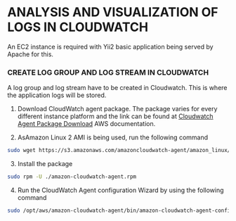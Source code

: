 # ANALYSIS AND VISUALIZATION OF LOGS IN CLOUDWATCH

An EC2 instance is required with Yii2 basic application being served by Apache for this.

### CREATE LOG GROUP AND LOG STREAM IN CLOUDWATCH
A log group and log stream have to be created in Cloudwatch. This is where the application logs will be stored.

1. Download CloudWatch agent package. The package varies for every different instance platform and the link can be found at [Cloudwatch Agent Package Download](https://docs.aws.amazon.com/AmazonCloudWatch/latest/monitoring/download-cloudwatch-agent-commandline.html) AWS documentation.

2. AsAmazon Linux 2 AMI is being used, run the following command
```bash
sudo wget https://s3.amazonaws.com/amazoncloudwatch-agent/amazon_linux/amd64/latest/amazon-cloudwatch-agent.rpm
```

3. Install the package
```bash
sudo rpm -U ./amazon-cloudwatch-agent.rpm
```

4. Run the CloudWatch Agent configuration Wizard by using the following command 
```bash
sudo /opt/aws/amazon-cloudwatch-agent/bin/amazon-cloudwatch-agent-config-wizard
```

